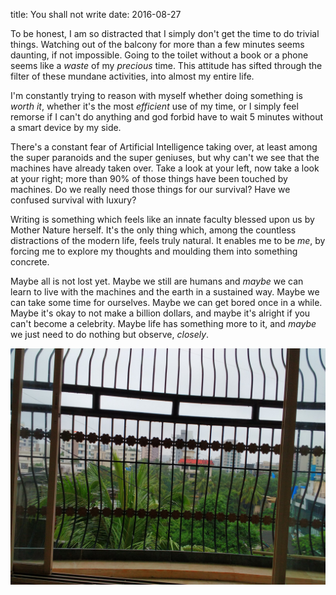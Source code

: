title: You shall not write
date: 2016-08-27

To be honest, I am so distracted that I simply don't get the time to do trivial things. Watching out of the balcony for more than a few minutes seems daunting, if not impossible. Going to the toilet without a book or a phone seems like a *waste* of my *precious* time. This attitude has sifted through the filter of these mundane activities, into almost my entire life.

I'm constantly trying to reason with myself whether doing something is *worth it*, whether it's the most *efficient* use of my time, or I simply feel remorse if I can't do anything and god forbid have to wait 5 minutes without a smart device by my side.

There's a constant fear of Artificial Intelligence taking over, at least among the super paranoids and the super geniuses, but why can't we see that the machines have already taken over. Take a look at your left, now take a look at your right; more than 90% of those things have been touched by machines. Do we really need those things for our survival? Have we confused survival with luxury?

Writing is something which feels like an innate faculty blessed upon us by Mother Nature herself. It's the only thing which, among the countless distractions of the modern life, feels truly natural. It enables me to be *me*, by forcing me to explore my thoughts and moulding them into something concrete.

Maybe all is not lost yet. Maybe we still are humans and *maybe* we can learn to live with the machines and the earth in a sustained way. Maybe we can take some time for ourselves. Maybe we can get bored once in a while. Maybe it's okay to not make a billion dollars, and maybe it's alright if you can't become a celebrity. Maybe life has something more to it, and *maybe* we just need to do nothing but observe, *closely*.

![My current view](my-view.jpg "my current view")